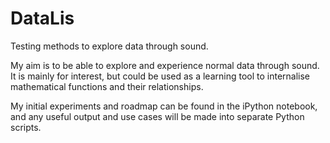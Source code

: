 # DataLis
Testing methods to explore data through sound.

My aim is to be able to explore and experience normal data through sound. It is mainly for interest, but could be used as a learning tool to internalise mathematical functions and their relationships.

My initial experiments and roadmap can be found in the iPython notebook, and any useful output and use cases will be made into separate Python scripts.


